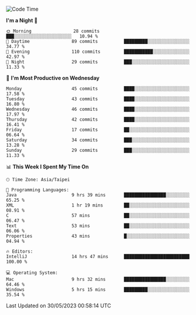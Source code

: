 <!--START_SECTION:waka-->
![Code Time](http://img.shields.io/badge/Code%20Time-105%20hrs%2046%20mins-blue)

**I'm a Night 🦉** 

```text
🌞 Morning                28 commits          ███░░░░░░░░░░░░░░░░░░░░░░   10.94 % 
🌆 Daytime                89 commits          █████████░░░░░░░░░░░░░░░░   34.77 % 
🌃 Evening                110 commits         ███████████░░░░░░░░░░░░░░   42.97 % 
🌙 Night                  29 commits          ███░░░░░░░░░░░░░░░░░░░░░░   11.33 % 
```
📅 **I'm Most Productive on Wednesday** 

```text
Monday                   45 commits          ████░░░░░░░░░░░░░░░░░░░░░   17.58 % 
Tuesday                  43 commits          ████░░░░░░░░░░░░░░░░░░░░░   16.80 % 
Wednesday                46 commits          ████░░░░░░░░░░░░░░░░░░░░░   17.97 % 
Thursday                 42 commits          ████░░░░░░░░░░░░░░░░░░░░░   16.41 % 
Friday                   17 commits          ██░░░░░░░░░░░░░░░░░░░░░░░   06.64 % 
Saturday                 34 commits          ███░░░░░░░░░░░░░░░░░░░░░░   13.28 % 
Sunday                   29 commits          ███░░░░░░░░░░░░░░░░░░░░░░   11.33 % 
```


📊 **This Week I Spent My Time On** 

```text
🕑︎ Time Zone: Asia/Taipei

💬 Programming Languages: 
Java                     9 hrs 39 mins       ████████████████░░░░░░░░░   65.25 % 
XML                      1 hr 19 mins        ██░░░░░░░░░░░░░░░░░░░░░░░   08.91 % 
C                        57 mins             ██░░░░░░░░░░░░░░░░░░░░░░░   06.47 % 
Text                     53 mins             ██░░░░░░░░░░░░░░░░░░░░░░░   06.06 % 
Properties               43 mins             █░░░░░░░░░░░░░░░░░░░░░░░░   04.94 % 

🔥 Editors: 
IntelliJ                 14 hrs 47 mins      █████████████████████████   100.00 % 

💻 Operating System: 
Mac                      9 hrs 32 mins       ████████████████░░░░░░░░░   64.46 % 
Windows                  5 hrs 15 mins       █████████░░░░░░░░░░░░░░░░   35.54 % 
```


 Last Updated on 30/05/2023 00:58:14 UTC
<!--END_SECTION:waka-->
